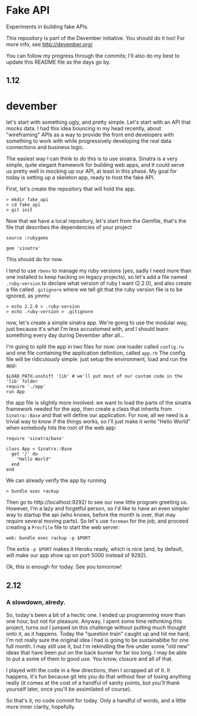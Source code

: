 # Fake API

Experiments in building fake APIs.

This repository is part of the Devember initiative. You should do it
too!
For more info, see http://devember.org/

You can follow my progress through the commits; I'll also do my best to
update this README file as the days go by.

## 1.12

# devember
let's start with something ugly, and pretty simple.
Let's start with an API that mocks data.
I had this idea bouncing in my head recently, about "wireframing" APIs
as a way to provide the front end developers with something to work with
while progressively developing the real data connections and business
logic.

The easiest way I can think to do this is to use sinatra.
Sinatra is a very simple, quite elegant framework for building web apps,
and it could serve us pretty well in mocking up our API, at least in
this phase. My goal for today is setting up a skeleton app, ready to
host the fake API.

First, let's create the repository that will hold the app.
```
> mkdir fake_api
> cd fake_api
> git init
```

Now that we have a local repository, let's start from the Gemfile,
that's the file that describes the dependencies of your project

```
source :rubygems

gem 'sinatra'
```
This should do for now.

I tend to use `rbenv` to manage my ruby versions (yes, sadly I need more
than one installed to keep hacking on legacy projects), so let's add a
file named `.ruby-version` to declare what version of ruby I want
(2.2.0), and also create a file called `.gitignore` where we tell git
that the ruby version file is to be ignored, as ymmv:
```
> echo 2.2.0 > .ruby-version
> echo .ruby-version > .gitignore
```

now, let's create a simple sinatra app.
We're going to use the modular way, just because it's what I'm less
accustomed with, and I should learn something every day during Devember
after all...

I'm going to split the app in two files for now: one loader called
`config.ru` and one file containing the application definition, called
`app.rb`
The config file will be ridiculously simple: just setup the environment,
load and run the app:
```
$LOAD_PATH.unshift 'lib' # we'll put most of our custom code in the
'lib' folder
require './app'
run App
```

the app file is slightly more involved: we want to load the parts of the
sinatra framework needed for the app, then create a class that inherits
from `Sinatra::Base` and that will define our application. For now, all
we need is a trivial way to know if the things works, so I'll just make
it write "Hello World" when somebody hits the root of the web app:
```
require 'sinatra/base'

class App < Sinatra::Base
  get '/' do
    "Hello World"
  end
end
```

We can already verify the app by running
```
> bundle exec rackup
```

Then go to http://localhost:9292/ to see our new little program greeting
us.
However, I'm a lazy and forgetful person, so I'd like to have an even
simpler way to startup the api (who knows, before the month is over,
that may require several moving parts).
So let's use `foreman` for the job, and proceed creating a `Procfile`
file to start the web server:
```
web: bundle exec rackup -p $PORT
```
The extra `-p $PORT` makes it Heroku ready, which is nice (and, by
default, will make our app show up on port 5000 instead of 9292).

Ok, this is enough for today. See you tomorrow!

## 2.12

### A slowdown, alredy.

So, today's been a bit of a hectic one. I ended up programming more than
one hour, but not for pleasure.
Anyway, I spent some time rethinking this project, turns out I jumped on
this challenge without putting much thought onto it, as it happens.
Today the "question train" caught up and hit me hard; I'm not really
sure the original idea I had is going to be sustainablbe for one full
month. I may still use it,  but I'm rekindling the fire under some "old new"
ideas that have been put on the back burner for far too long.
I may be able to put a some of them to good use. You know, closure and
all of that.

I played with the code in a few directions, then I scrapped all of it.
It happens, it's fun because git lets you do that without fear of losing
anything really (it comes at the cost of a handful of sanity points, but
you'll thank yourself later, once you'll be assimilated of course).

So that's it, no code commit for today. Only a handful of words, and
a little more inner clarity, hopefully.
